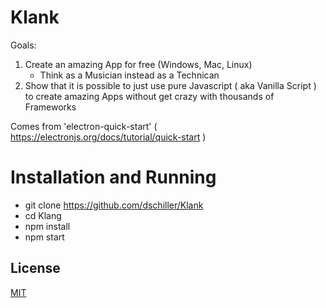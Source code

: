# Klank

Goals:
1. Create an amazing App for free (Windows, Mac, Linux)
   - Think as a Musician instead as a Technican
2. Show that it is possible to just use pure Javascript ( aka Vanilla Script ) to create amazing Apps without get crazy with thousands of Frameworks

Comes from 'electron-quick-start' ( https://electronjs.org/docs/tutorial/quick-start )

# Installation and Running

- git clone https://github.com/dschiller/Klank
- cd Klang
- npm install
- npm start

## License

[MIT](LICENSE.md)
